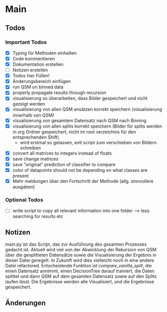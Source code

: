 # Main

## Todos

### Important Todos
* [x] Typing für Methoden einhalten
* [x] Code kommentieren
* [x] Dokumentation erstellen
* [ ] Notizen erstellen
* [x] Todos hier Füllen!
* [x] Änderungsbereich einfügen
* [x] run QSM on binned data
* [x] properly propagate results through recursion
* [x] visualisierung so überarbeiten, dass Bilder gespeichert und nicht gezeigt werden
* [x] visualisierung von allen QSM ansätzen korrekt speichern (visualisierung innerhalb
von QSM)
* [x] visualisierung von gesamtem Datensatz nach QSM nach Binning
* [x] visualisierung von allen splits korrekt speichern (Bilder für splits werden in 
  org Ordner gespeichert, nicht im root verzeichnis für den entsprechenden Shift)
  * wird erstmal so gelassen, evtl script zum verschieben von Bildern schreiben
* [x] convert all matrices to integers instead of floats
* [x] save change matrices
* [x] save "original" prediction of classifier to compare
* [x] color of datapoints should not be depending on what classes are present
* [x] Mehr meldungen über den Fortschritt der Methode (allg. sinnvollere ausgaben)

### Optional Todos
* [ ] write script to copy all relevant information into one folder --> less searching for results etc

## Notizen
main.py ist das Script, das zur Ausführung des gesamten Prozesses gedacht ist.
Aktuell wird viel von der Abwicklung der Rekursion von QSM über die gesplitteten Datensätze
sowie die Visualisierung der Ergebnis in dieser Datei geregelt. In Zukunft wird dies
vielleicht noch in eine andere Datei refactored. Entscheidende Funktion ist
_compare_vanilla_split_, die einen Datensatz annimmt, einen DecisionTree darauf trainiert,
die Daten splittet und dann QSM auf dem gesamten Datensatz sowie auf den Splits laufen
lässt. Die Ergebnisse werden alle Visualisiert, und die Ergebnisse gespeichert.


## Änderungen
